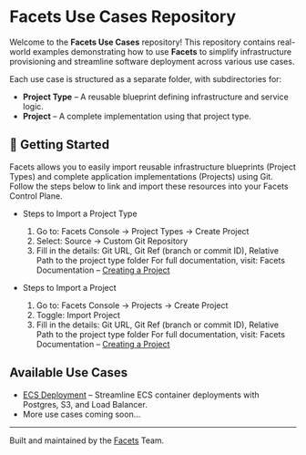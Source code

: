 
# Facets Use Cases Repository

Welcome to the **Facets Use Cases** repository! This repository contains real-world examples demonstrating how to use **Facets** to simplify infrastructure provisioning and streamline software deployment across various use cases.

Each use case is structured as a separate folder, with subdirectories for:

- **Project Type** – A reusable blueprint defining infrastructure and service logic.
- **Project** – A complete implementation using that project type.



## 🚀 Getting Started
Facets allows you to easily import reusable infrastructure blueprints (Project Types) and complete application implementations (Projects) using Git. Follow the steps below to link and import these resources into your Facets Control Plane.

- Steps to Import a Project Type
  1. Go to: Facets Console → Project Types → Create Project
  2. Select: Source → Custom Git Repository
  3. Fill in the details: Git URL, Git Ref (branch or commit ID), Relative Path to the project type folder
For full documentation, visit: Facets Documentation – [Creating a Project](https://readme.facets.cloud/docs/project-types#creating-your-first-project-type)

- Steps to Import a Project
  1. Go to: Facets Console → Projects → Create Project
  2. Toggle: Import Project
  3. Fill in the details: Git URL, Git Ref (branch or commit ID), Relative Path to the project type folder
For full documentation, visit: Facets Documentation – [Creating a Project](https://readme.facets.cloud/docs/creating-a-project)


## Available Use Cases

- [ECS Deployment](./ECS-Deployment) – Streamline ECS container deployments with Postgres, S3, and Load Balancer.
- More use cases coming soon...

---

Built and maintained by the [Facets](https://www.facets.cloud) Team.
